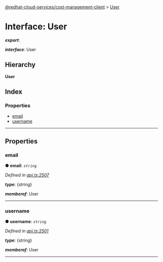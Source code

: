 [@redhat-cloud-services/cost-management-client](../README.md) > [User](../interfaces/user.md)

# Interface: User

*__export__*: 

*__interface__*: User

## Hierarchy

**User**

## Index

### Properties

* [email](user.md#email)
* [username](user.md#username)

---

## Properties

<a id="email"></a>

###  email

**● email**: *`string`*

*Defined in [api.ts:2507](https://github.com/rvsia/javascript-clients/blob/master/packages/cost-management/api.ts#L2507)*

*__type__*: {string}

*__memberof__*: User

___
<a id="username"></a>

###  username

**● username**: *`string`*

*Defined in [api.ts:2501](https://github.com/rvsia/javascript-clients/blob/master/packages/cost-management/api.ts#L2501)*

*__type__*: {string}

*__memberof__*: User

___

